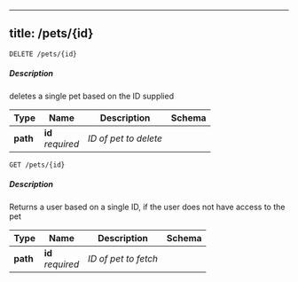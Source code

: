 
---
title: /pets/{id}
---

```
DELETE /pets/{id}
```
##### Description
deletes a single pet based on the ID supplied

|Type|Name|Description|Schema|
|---|---|---|---|
|**path**|**id**  </br> *required* |*ID of pet to delete*||

```
GET /pets/{id}
```
##### Description
Returns a user based on a single ID, if the user does not have access to the pet

|Type|Name|Description|Schema|
|---|---|---|---|
|**path**|**id**  </br> *required* |*ID of pet to fetch*||





